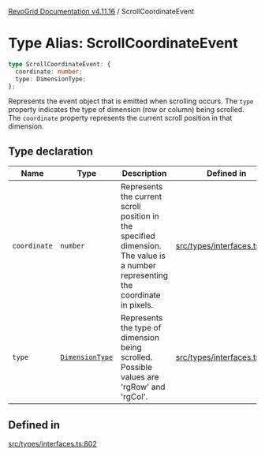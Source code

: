 [RevoGrid Documentation v4.11.16](README.md) / ScrollCoordinateEvent

# Type Alias: ScrollCoordinateEvent

```ts
type ScrollCoordinateEvent: {
  coordinate: number;
  type: DimensionType;
};
```

Represents the event object that is emitted when scrolling occurs.
The `type` property indicates the type of dimension (row or column) being scrolled.
The `coordinate` property represents the current scroll position in that dimension.

## Type declaration

| Name | Type | Description | Defined in |
| ------ | ------ | ------ | ------ |
| `coordinate` | `number` | Represents the current scroll position in the specified dimension. The value is a number representing the coordinate in pixels. | [src/types/interfaces.ts:813](https://github.com/revolist/revogrid/blob/763c92aaba8e74029a3eccde1c674251aae1a42c/src/types/interfaces.ts#L813) |
| `type` | [`DimensionType`](TypeAlias.DimensionType.md) | Represents the type of dimension being scrolled. Possible values are 'rgRow' and 'rgCol'. | [src/types/interfaces.ts:807](https://github.com/revolist/revogrid/blob/763c92aaba8e74029a3eccde1c674251aae1a42c/src/types/interfaces.ts#L807) |

## Defined in

[src/types/interfaces.ts:802](https://github.com/revolist/revogrid/blob/763c92aaba8e74029a3eccde1c674251aae1a42c/src/types/interfaces.ts#L802)

